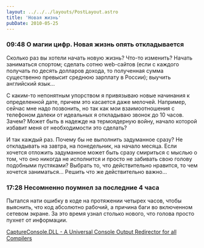 ```yaml
---
layout: ../../../layouts/PostLayout.astro
title: 'Новая жизнь'
pubDate: 2010-05-25
---
```


### 09:48 О магии цифр. Новая жизнь опять откладывается

Сколько раз вы хотели начать новую жизнь? Что-то изменить? Начать заниматься спортом; сделать сотню web-сайтов (если с каждого получать по десять долларов дохода, то полученная сумма существенно превысит среднюю зарплату в России); выучить английский язык…

С каким-то непонятным упорством я привязываю новые начинания к определенной дате, причем это касается даже мелочей. Например, сейчас мне надо позвонить, но так как мои взаимоотношения с телефоном далеки от идеальных я откладываю звонок до 10 часов. Зачем? Может быть в надежде на термоядерную войну, начало которой избавит меня от необходимости это сделать?

И так каждый раз. Почему бы не выполнить задуманное сразу? Не откладывать на завтра, на понедельник, на начало месяца. Если хочется отложить задуманное может быть сразу смириться с мыслью о том, что оно никогда не исполнится и просто не забивать свою голову подобными пустяками? Выбрать то, что действительно нравится, то чем хочется заниматься… Решить что же действительно важно…

### 17:28 Несомненно поумнел за последние 4 часа

Пытался нати ошибку в коде на протяжении четырех часов, чтобы выяснить, что код абсолютно рабочий, а причина баги во включенном сетевом экране. За это время узнал столько нового, что голова просто пухнет от информации.

[CaptureConsole.DLL - A Universal Console Output Redirector for all Compilers](http://www.codeproject.com/KB/threads/CaptureConsole.aspx)